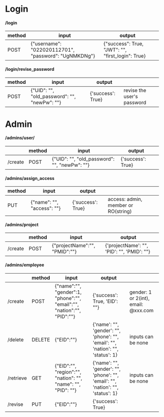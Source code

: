 # Login

#### /login
| method | input                                                | output                                            |                 |
| ------ | ---------------------------------------------------- | ------------------------------------------------- | --------------- |
| POST   | {"username": "022020112701", "password": "UgNMKDNg"} | {"success": True, "JWT": "", "first_login": True} |                 |
                                                  

#### /login/revise_password
| method | input                                                | output            |                            |
| ------ | ---------------------------------------------------- | ----------------- | -------------------------- |
| POST   | {"UID": "", "old_password": "", "newPw": ""}         | {'success': True} | revise the user's password |

# Admin

#### /admins/user/
|         | method | input                                                | output            |                            |
|-------- | ------ | ---------------------------------------------------- | ----------------- | -------------------------- |
| /create | POST   | {"UID": "", "old_password": "", "newPw": ""}         | {'success': True} |                            |

#### /admins/assign_access
| method | input                              | output            |                                     |
| ------ | ---------------------------------- | ----------------- | ----------------------------------- |
| PUT    | {"name": "", "access": ""}         | {'success': True} | access: admin, member or RO(string) |

#### /admins/project
|         | method | input                         | output                                     |                            |
|-------- | ------ | ----------------------------- | ------------------------------------------ | -------------------------- |
| /create | POST   | {"projectName":"", "PMID":""} | {'projectName': "", 'PID': "", 'PMID': ""} |                            |

#### /admins/employee

|           | method   | input                         | output                                     |                            |
|---------- | -------- | ----------------------------- | ------------------------------------------ | -------------------------- |
| /create   | POST     | {"name":"", "gender":1, "phone":"", "email":"", "nation":"", "PID":""} | {'success': True, 'EID': ""}| gender: 1 or 2(int), email: @xxx.com |
| /delete   | DELETE   | {"EID":""} | {'name': "", 'gender': "", 'phone': "", 'email': "", 'nation': "", 'status': 1} | inputs can be none |
| /retrieve | GET      | {"EID":"", "region":"", "nation": "", "name": "", "PID": ""} | {'name': "", 'gender': "", 'phone': "", 'email': "", 'nation': "", 'status': 1} | inputs can be none |
| /revise   | PUT      | {"EID":""} | {'success': True} |                            |